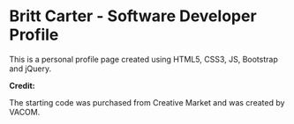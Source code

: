 # Britt Carter - Software Developer Profile

This is a personal profile page created using HTML5, CSS3, JS, Bootstrap and jQuery. 



**Credit:**

The starting code was purchased from Creative Market and was created by VACOM.
